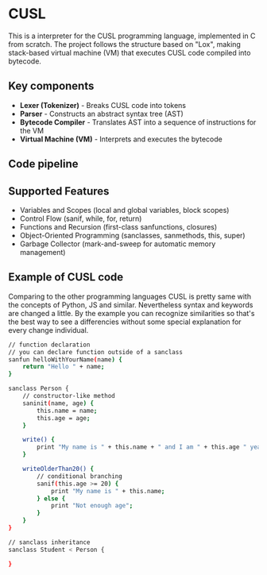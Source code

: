 # CUSL

This is a interpreter for the CUSL programming language, implemented in C from scratch. The project follows the structure based on "Lox", making stack-based virtual machine (VM) that executes CUSL code compiled into bytecode.

## Key components

- **Lexer (Tokenizer)** - Breaks CUSL code into tokens
- **Parser** - Constructs an abstract syntax tree (AST)
- **Bytecode Compiler** - Translates AST into a sequence of instructions for the VM
- **Virtual Machine (VM)** - Interprets and executes the bytecode

## Code pipeline

## Supported Features

- Variables and Scopes (local and global variables, block scopes)
- Control Flow (sanif, while, for, return)
- Functions and Recursion (first-class sanfunctions, closures)
- Object-Oriented Programming (sanclasses, sanmethods, this, super)
- Garbage Collector (mark-and-sweep for automatic memory management)

## Example of CUSL code

Comparing to the other programming languages CUSL is pretty same with the concepts of Python, JS and similar. Nevertheless syntax and keywords are changed a little.
By the example you can recognize similarities so that's the best way to see a differencies without some special explanation for every change individual.

```bash
// function declaration
// you can declare function outside of a sanclass
sanfun helloWithYourName(name) {
    return "Hello " + name;
}

sanclass Person {
    // constructor-like method
    saninit(name, age) {
        this.name = name;
        this.age = age;
    }

    write() {
        print "My name is " + this.name + " and I am " + this.age " year(s) old";
    }

    writeOlderThan20() {
        // conditional branching
        sanif(this.age >= 20) {
            print "My name is " + this.name;
        } else {
            print "Not enough age";
        }
    }
}

// sanclass inheritance
sanclass Student < Person {

}
```
